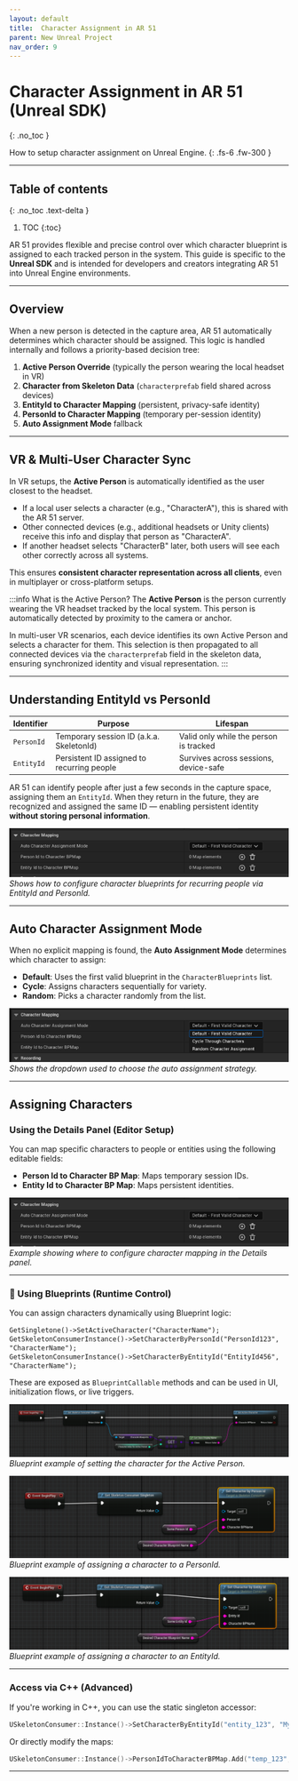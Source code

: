 ```yaml
---
layout: default
title:  Character Assignment in AR 51
parent: New Unreal Project
nav_order: 9
---
```


# Character Assignment in AR 51 (Unreal SDK)
{: .no_toc }

How to setup character assignment on Unreal Engine.
{: .fs-6 .fw-300 }


---
## Table of contents
{: .no_toc .text-delta }

1. TOC
{:toc}


AR 51 provides flexible and precise control over which character blueprint is assigned to each tracked person in the system. This guide is specific to the **Unreal SDK** and is intended for developers and creators integrating AR 51 into Unreal Engine environments.

---

## Overview

When a new person is detected in the capture area, AR 51 automatically determines which character should be assigned. This logic is handled internally and follows a priority-based decision tree:

1. **Active Person Override** (typically the person wearing the local headset in VR)
2. **Character from Skeleton Data** (`characterprefab` field shared across devices)
3. **EntityId to Character Mapping** (persistent, privacy-safe identity)
4. **PersonId to Character Mapping** (temporary per-session identity)
5. **Auto Assignment Mode** fallback

---

## VR & Multi-User Character Sync

In VR setups, the **Active Person** is automatically identified as the user closest to the headset.

- If a local user selects a character (e.g., "CharacterA"), this is shared with the AR 51 server.
- Other connected devices (e.g., additional headsets or Unity clients) receive this info and display that person as "CharacterA".
- If another headset selects "CharacterB" later, both users will see each other correctly across all systems.

This ensures **consistent character representation across all clients**, even in multiplayer or cross-platform setups.

:::info  What is the Active Person?
The **Active Person** is the person currently wearing the VR headset tracked by the local system. This person is automatically detected by proximity to the camera or anchor.

In multi-user VR scenarios, each device identifies its own Active Person and selects a character for them. This selection is then propagated to all connected devices via the `characterprefab` field in the skeleton data, ensuring synchronized identity and visual representation.
:::

---

## Understanding EntityId vs PersonId

| Identifier  | Purpose                                | Lifespan                            |
|-------------|-----------------------------------------|-------------------------------------|
| `PersonId`  | Temporary session ID (a.k.a. SkeletonId) | Valid only while the person is tracked |
| `EntityId`  | Persistent ID assigned to recurring people | Survives across sessions, device-safe |

AR 51 can identify people after just a few seconds in the capture space, assigning them an `EntityId`. When they return in the future, they are recognized and assigned the same ID — enabling persistent identity **without storing personal information**.

![Character Maps](/assets/images/Character_Assignment_Unreal_SDK/Character%20Maps.png)
_Shows how to configure character blueprints for recurring people via EntityId and PersonId._

---

## Auto Character Assignment Mode

When no explicit mapping is found, the **Auto Assignment Mode** determines which character to assign:

- **Default**: Uses the first valid blueprint in the `CharacterBlueprints` list.
- **Cycle**: Assigns characters sequentially for variety.
- **Random**: Picks a character randomly from the list.

![Auto Character Assignment Mode](/assets/images/Character_Assignment_Unreal_SDK/Auto%20Character%20Assignment%20Mode.png)
_Shows the dropdown used to choose the auto assignment strategy._

---

## Assigning Characters

### Using the Details Panel (Editor Setup)

You can map specific characters to people or entities using the following editable fields:

- **Person Id to Character BP Map**: Maps temporary session IDs.
- **Entity Id to Character BP Map**: Maps persistent identities.

![Character Maps](/assets/images/Character_Assignment_Unreal_SDK/Character%20Maps.png)
_Example showing where to configure character mapping in the Details panel._

---

### 🔧 Using Blueprints (Runtime Control)

You can assign characters dynamically using Blueprint logic:

```blueprint
GetSingletone()->SetActiveCharacter("CharacterName");
GetSkeletonConsumerInstance()->SetCharacterByPersonId("PersonId123", "CharacterName");
GetSkeletonConsumerInstance()->SetCharacterByEntityId("EntityId456", "CharacterName");
```

These are exposed as `BlueprintCallable` methods and can be used in UI, initialization flows, or live triggers.

![SetActiveCharacter in Blueprint](/assets/images/Character_Assignment_Unreal_SDK/SetActiveCharacter%20-%20Blueprint.png)
_Blueprint example of setting the character for the Active Person._

![SetCharacterByPersonId in Blueprint](/assets/images/Character_Assignment_Unreal_SDK/SetCharacterByPersonId%20-%20Blueprint.png)
_Blueprint example of assigning a character to a PersonId._

![SetCharacterByEntityId in Blueprint](/assets/images/Character_Assignment_Unreal_SDK/SetCharacterByEntityId%20-%20Blueprint.png)
_Blueprint example of assigning a character to an EntityId._

---

### Access via C++ (Advanced)

If you're working in C++, you can use the static singleton accessor:

```cpp
USkeletonConsumer::Instance()->SetCharacterByEntityId("entity_123", "MyCharacterBP");
```

Or directly modify the maps:

```cpp
USkeletonConsumer::Instance()->PersonIdToCharacterBPMap.Add("temp_123", "MyCharacterBP");
```

---
